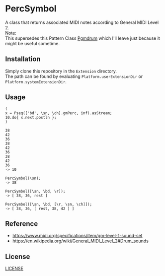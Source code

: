 # PercSymbol

A class that returns associated MIDI notes according to General MIDI Level 2.  
Note:  
This supersedes this Pattern Class [Pgmdrum](https://github.com/lvm/Pgmdrum) which I'll leave just because it might be useful sometime. 


## Installation

Simply clone this repository in the `Extension` directory.  
The path can be found by evaluating `Platform.userExtensionDir` or `Platform.systemExtensionDir`.

## Usage

```
(
x = Pseq(['bd', \sn, \ch].gmPerc, inf).asStream;
10.do{ x.next.postln };
)
```

```36
38
42
36
38
42
36
38
42
36
-> 10
```

```
PercSymbol(\sn);
-> 38

PercSymbol([\sn, \bd, \r]);
-> [ 38, 36, rest ]

PercSymbol([\sn, \bd, [\r, \sn, \ch]]);
-> [ 38, 36, [ rest, 38, 42 ] ]
```

## Reference

* https://www.midi.org/specifications/item/gm-level-1-sound-set
* https://en.wikipedia.org/wiki/General_MIDI_Level_2#Drum_sounds

## License

[LICENSE](LICENSE)
